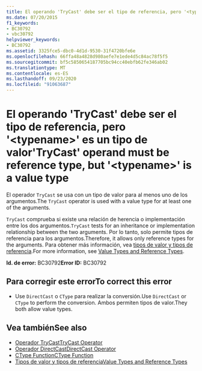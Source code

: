 ```yaml
---
title: El operando 'TryCast' debe ser el tipo de referencia, pero '<typename>' es un tipo de valor
ms.date: 07/20/2015
f1_keywords:
- BC30792
- vbc30792
helpviewer_keywords:
- BC30792
ms.assetid: 3325fce5-dbc0-4d1d-9530-31f4720bfe6e
ms.openlocfilehash: 66ffa48a4828d980aefe7e1ede4d5c84ac78f5f5
ms.sourcegitcommit: bf5c5850654187705bc94cc40ebfb62fe346ab02
ms.translationtype: MT
ms.contentlocale: es-ES
ms.lasthandoff: 09/23/2020
ms.locfileid: "91063687"
---
```

# <a name="trycast-operand-must-be-reference-type-but-typename-is-a-value-type"></a><span data-ttu-id="268b2-102">El operando 'TryCast' debe ser el tipo de referencia, pero '\<typename>' es un tipo de valor</span><span class="sxs-lookup"><span data-stu-id="268b2-102">'TryCast' operand must be reference type, but '\<typename>' is a value type</span></span>

<span data-ttu-id="268b2-103">El operador `TryCast` se usa con un tipo de valor para al menos uno de los argumentos.</span><span class="sxs-lookup"><span data-stu-id="268b2-103">The `TryCast` operator is used with a value type for at least one of the arguments.</span></span>  
  
 <span data-ttu-id="268b2-104">`TryCast` comprueba si existe una relación de herencia o implementación entre los dos argumentos.</span><span class="sxs-lookup"><span data-stu-id="268b2-104">`TryCast` tests for an inheritance or implementation relationship between the two arguments.</span></span> <span data-ttu-id="268b2-105">Por lo tanto, solo permite tipos de referencia para los argumentos.</span><span class="sxs-lookup"><span data-stu-id="268b2-105">Therefore, it allows only reference types for the arguments.</span></span> <span data-ttu-id="268b2-106">Para obtener más información, vea [tipos de valor y tipos de referencia](../programming-guide/language-features/data-types/value-types-and-reference-types.md).</span><span class="sxs-lookup"><span data-stu-id="268b2-106">For more information, see [Value Types and Reference Types](../programming-guide/language-features/data-types/value-types-and-reference-types.md).</span></span>  
  
 <span data-ttu-id="268b2-107">**Id. de error:** BC30792</span><span class="sxs-lookup"><span data-stu-id="268b2-107">**Error ID:** BC30792</span></span>  
  
## <a name="to-correct-this-error"></a><span data-ttu-id="268b2-108">Para corregir este error</span><span class="sxs-lookup"><span data-stu-id="268b2-108">To correct this error</span></span>  
  
- <span data-ttu-id="268b2-109">Use `DirectCast` o `CType` para realizar la conversión.</span><span class="sxs-lookup"><span data-stu-id="268b2-109">Use `DirectCast` or `CType` to perform the conversion.</span></span> <span data-ttu-id="268b2-110">Ambos permiten tipos de valor.</span><span class="sxs-lookup"><span data-stu-id="268b2-110">They both allow value types.</span></span>  
  
## <a name="see-also"></a><span data-ttu-id="268b2-111">Vea también</span><span class="sxs-lookup"><span data-stu-id="268b2-111">See also</span></span>

- [<span data-ttu-id="268b2-112">Operador TryCast</span><span class="sxs-lookup"><span data-stu-id="268b2-112">TryCast Operator</span></span>](../language-reference/operators/trycast-operator.md)
- [<span data-ttu-id="268b2-113">Operador DirectCast</span><span class="sxs-lookup"><span data-stu-id="268b2-113">DirectCast Operator</span></span>](../language-reference/operators/directcast-operator.md)
- [<span data-ttu-id="268b2-114">CType Function</span><span class="sxs-lookup"><span data-stu-id="268b2-114">CType Function</span></span>](../language-reference/functions/ctype-function.md)
- [<span data-ttu-id="268b2-115">Tipos de valor y tipos de referencia</span><span class="sxs-lookup"><span data-stu-id="268b2-115">Value Types and Reference Types</span></span>](../programming-guide/language-features/data-types/value-types-and-reference-types.md)

